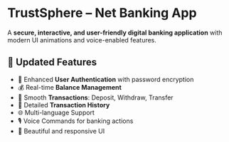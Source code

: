 # TrustSphere – Net Banking App

A **secure, interactive, and user-friendly digital banking application** with modern UI animations and voice-enabled features.

## 🌟 Updated Features
- 🔐 Enhanced **User Authentication** with password encryption  
- 💰 Real-time **Balance Management**  
- 💸 Smooth **Transactions**: Deposit, Withdraw, Transfer  
- 📜 Detailed **Transaction History**  
- 🌐 Multi-language Support  
- 🎙️ Voice Commands for banking actions  
- 🎨 Beautiful and responsive UI

